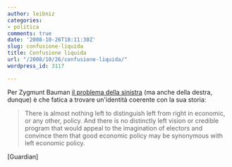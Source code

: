 ```yaml
---
author: leibniz
categories:
- politica
comments: true
date: '2008-10-26T18:11:30Z'
slug: confusione-liquida
title: Confusione liquida
url: "/2008/10/26/confusione-liquida/"
wordpress_id: 3117

---
```

Per Zygmunt Bauman [il problema della sinistra](http://www.guardian.co.uk/commentisfree/2008/oct/26/labour-economics) (ma anche della destra, dunque) è che fatica a trovare un'identità coerente con la sua storia:



> There is almost nothing left to distinguish left from right in economic, or any other, policy. And there is no distinctly left vision or credible program that would appeal to the imagination of electors and convince them that good economic policy may be synonymous with left economic policy.



[Guardian]

